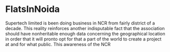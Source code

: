 # FlatsInNoida
Supertech limited is been doing business in NCR from fairly district of a decade. This reality reinforces another indisputable fact that the association should have nonheritable enough data concerning the geographical location in order that it will pronto opt for that a part of the world to create a project at and for what public. This awareness of the NCR 
